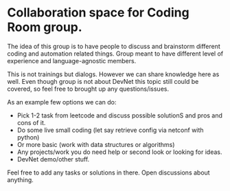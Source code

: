 # Collaboration space for Coding Room group.

The idea of this group is to have people to discuss and brainstorm different coding and automation related things.
Group meant to have different level of experience and language-agnostic members.

This is not trainings but dialogs. However we can share knowledge here as well.
Even though group is not about DevNet this topic still could be covered, so feel free to brought up any questions/issues.


As an example few options we can do:
- Pick 1-2 task from leetcode and discuss possible solutionS and pros and cons of it.
- Do some live small coding (let say retrieve config via netconf with python)
- Or more basic (work with data structures or algorithms)
- Any projects/work you do need help or second look or looking for ideas.
- DevNet demo/other stuff.

Feel free to add any tasks or solutions in there.
Open discussions about anything.
